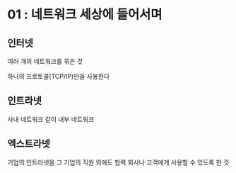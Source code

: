 # 01 : 네트워크 세상에 들어서며

## 인터넷

여러 개의 네트워크를 묶은 것

하나의 프로토콜(TCP/IP)만을 사용한다



## 인트라넷

사내 네트워크 같이 내부 네트워크



## 엑스트라넷

기업의 인트라넷을 그 기업의 직원 외에도 협력 회사나 고객에게 사용할 수 있도록 한 것
